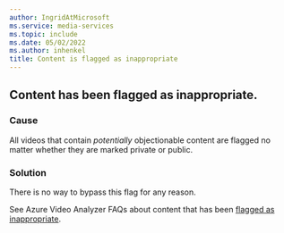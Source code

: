 ```yaml
---
author: IngridAtMicrosoft
ms.service: media-services
ms.topic: include
ms.date: 05/02/2022
ms.author: inhenkel
title: Content is flagged as inappropriate
---
```


<!-- 2204180010001600 -->

## Content has been flagged as inappropriate.

### Cause

All videos that contain *potentially* objectionable content are flagged no matter whether they are marked private or public.

### Solution

There is no way to bypass this flag for any reason.

See Azure Video Analyzer FAQs about content that has been [flagged as inappropriate](/azure/azure-video-indexer/faq#i-tried-to-upload-a-video-as-public-and-it-was-flagged-for-inappropriate-or-offensive-content--what-does-that-mean).
